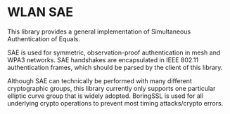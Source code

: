 # WLAN SAE

This library provides a general implementation of Simultaneous Authentication of Equals.

SAE is used for symmetric, observation-proof authentication in mesh and WPA3 networks. SAE handshakes are encapsulated in IEEE 802.11 authentication frames, which should be parsed by the client of this library.

Although SAE can technically be performed with many different cryptographic groups, this library currently only supports one particular elliptic curve group that is widely adopted. BoringSSL is used for all underlying crypto operations to prevent most timing attacks/crypto errors.